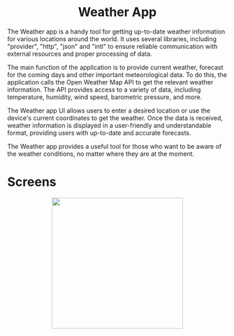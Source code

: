 <h1 align = "center"> Weather App </h1>

The Weather app is a handy tool for getting up-to-date weather information for various locations around the world. It uses several libraries, including "provider", "http", "json" and "intl" to ensure reliable communication with external resources and proper processing of data.

The main function of the application is to provide current weather, forecast for the coming days and other important meteorological data. To do this, the application calls the Open Weather Map API to get the relevant weather information. The API provides access to a variety of data, including temperature, humidity, wind speed, barometric pressure, and more.

The Weather app UI allows users to enter a desired location or use the device's current coordinates to get the weather. Once the data is received, weather information is displayed in a user-friendly and understandable format, providing users with up-to-date and accurate forecasts.

The Weather app provides a useful tool for those who want to be aware of the weather conditions, no matter where they are at the moment.

# Screens
<div align = "center">
  <img src = "https://github.com/TashM26/Weather-App/assets/137183001/dece29b4-849b-4a4f-b583-6c160ee3987f" width = "300">
</div>


